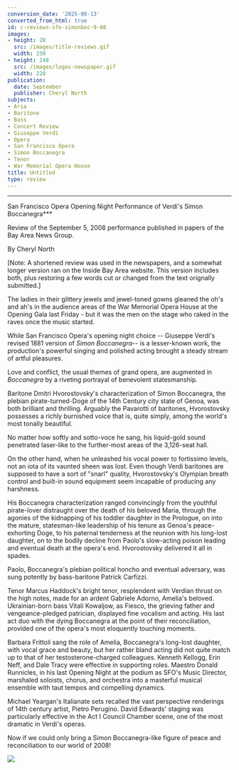 ```yaml
---
conversion_date: '2025-08-13'
converted_from_html: true
id: c-reviews-sfo-simonboc-9-08
images:
- height: 28
  src: /images/title-reviews.gif
  width: 250
- height: 248
  src: /images/logos-newspaper.gif
  width: 220
publication:
  date: September
  publisher: Cheryl North
subjects:
- Aria
- Baritone
- Bass
- Concert Review
- Giuseppe Verdi
- Opera
- San Francisco Opera
- Simon Boccanegra
- Tenor
- War Memorial Opera House
title: Untitled
type: review
---
```


***

San Francisco Opera Opening Night Performance of Verdi's Simon Boccanegra***

Review of the September 5, 2008 performance published in papers of the Bay Area News Group.

By Cheryl North

[Note: A shortened review was used in the newspapers, and a somewhat longer version ran on the Inside Bay Area website. This version includes both, plus restoring a few words cut or changed from the text orignally submitted.]

The ladies in their glittery jewels and jewel-toned gowns gleaned the oh's and ah's in the audience areas of the War Memorial Opera House at the Opening Gala last Friday - but it was the men on the stage who raked in the raves once the music started.

 While San Francisco Opera's opening night choice -- Giuseppe Verdi's revised 1881 version of *Simon Boccanegra*-- is a lesser-known work, the production's powerful singing and polished acting brought a steady stream of artful pleasures.

Love and conflict, the usual themes of grand opera, are augmented in *Boccanegra* by a riveting portrayal of benevolent statesmanship.

 Baritone Dmitri Hvorostovsky's characterization of Simon Boccanegra, the plebian pirate-turned-Doge of the 14th Century city state of Genoa, was both brilliant and thrilling. Arguably the Pavarotti of baritones, Hvorostovsky possesses a richly burnished voice that is, quite simply, among the world's most tonally beautiful.

 No matter how softly and sotto-voce he sang, his liquid-gold sound penetrated laser-like to the further-most areas of the 3,126-seat hall.

On the other hand, when he unleashed his vocal power to fortissimo levels, not an iota of its vaunted sheen was lost. Even though Verdi baritones are supposed to have a sort of "snarl" quality, Hvorostovsky's Olympian breath control and built-in sound equipment seem incapable of producing any harshness.

 His Boccanegra characterization ranged convincingly from the youthful pirate-lover distraught over the death of his beloved Maria, through the agonies of the kidnapping of his toddler daughter in the Prologue, on into the mature, statesman-like leadership of his tenure as Genoa's peace-exhorting Doge, to his paternal tenderness at the reunion with his long-lost daughter, on to the bodily decline from Paolo's slow-acting poison leading and eventual death at the opera's end. Hvorostovsky delivered it all in spades.

 Paolo, Boccanegra's plebian political honcho and eventual adversary, was sung potently by bass-baritone Patrick Carfizzi.

Tenor Marcus Haddock's bright tenor, resplendent with Verdian thrust on the high notes, made for an ardent Gabriele Adorno, Amelia's beloved. Ukrainian-born bass Vitali Kowaljow, as Fiesco, the grieving father and vengeance-pledged patrician, displayed fine vocalism and acting. His last act duo with the dying Boccanegra at the point of their reconciliation, provided one of the opera's most eloquently touching moments.

Barbara Frittoli sang the role of Amelia, Boccanegra's long-lost daughter, with vocal grace and beauty, but her rather bland acting did not quite match up to that of her testosterone-charged colleagues. Kenneth Kellogg, Erin Neff, and Dale Tracy were effective in supporting roles. Maestro Donald Runnicles, in his last Opening Night at the podium as SFO's Music Director, marshaled soloists, chorus, and orchestra into a masterful musical ensemble with taut tempos and compelling dynamics.

 Michael Yeargan's Italianate sets recalled the vast perspective renderings of 14th century artist, Pietro Perugino. David Edwards' staging was particularly effective in the Act I Council Chamber scene, one of the most dramatic in Verdi's operas.

 Now if we could only bring a Simon Boccanegra-like figure of peace and reconciliation to our world of 2008!

![](/images/logos-newspaper.gif)

